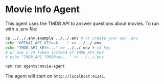 # Movie Info Agent

This agent uses the TMDB API to answer questions about movies. To run with a .env file:

```bash
cp ../../.env.example ../../.env # or create your own .env
echo "OPENAI_API_KEY=sk-..." >> ../../.env
echo "TMDB_API_KEY=..." >> ../../.env # v3 key
# or use a v4 token instead of TMDB_API_KEY
# echo "TMDB_API_TOKEN=ey..." >> ../../.env

npm run agents:movie-agent
```

The agent will start on `http://localhost:41241`.
